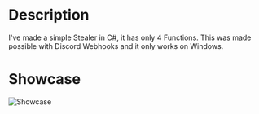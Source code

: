 # Description
I've made a simple Stealer in C#, it has only 4 Functions. This was made possible with Discord Webhooks and it only works on Windows.

# Showcase
![Showcase](https://github.com/user-attachments/assets/0eb58a7a-7a02-4f31-9171-189deda8ad2c)
